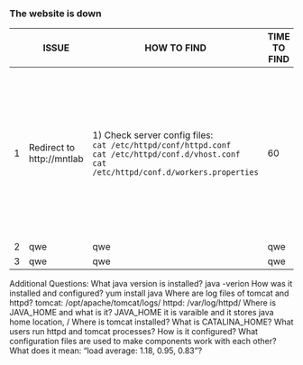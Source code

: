 ### The website is down

|| ISSUE | HOW TO FIND | TIME TO FIND | HOW TO FIX | TIME TO FIX
--- | --- | --- | --- |---| ---  
1 | Redirect to http://mntlab | 1) Check server config files: <br> `cat /etc/httpd/conf/httpd.conf` <br> `cat /etc/httpd/conf.d/vhost.conf` <br> `cat /etc/httpd/conf.d/workers.properties` |60| Remove *VirtualHost* block, because we have it in *vhost.conf* <br> Edit *VirtualHost* directive in *vhost.conf* and replace address with * | qwerty 
2 | qwe | qwe | qwe | qwe | qwe 
3 | qwe | qwe | qwe | qwe | qwe 







Additional Questions:
What java version is installed? java -verion
How was it installed and configured? yum install java
Where are log files of tomcat and httpd? 
tomcat: /opt/apache/tomcat/logs/
httpd: /var/log/httpd/
Where is JAVA_HOME and what is it?
JAVA_HOME it is varaible and it stores java home location, /
Where is tomcat installed?
What is CATALINA_HOME?
What users run httpd and tomcat processes? How is it configured?
What configuration files are used to make components work with each other?
What does it mean: “load average: 1.18, 0.95, 0.83”?
